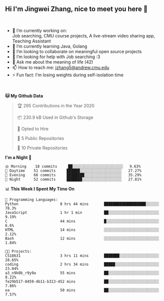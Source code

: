 Hi I'm Jingwei Zhang, nice to meet you here 👋
---
<br>


- 🔭 I’m currently working on: <br>
    Job searching, CMU course projects, A live-stream video sharing app, Teaching Assistant
- 🌱 I’m currently learning Java, Golang
- 👯 I’m looking to collaborate on meaningful open source projects
- 🤔 I’m looking for help with Job searching :3
- 💬 Ask me about the meaning of life (42)
- 📫 How to reach me: jzhang5@andrew.cmu.edu
- ⚡ Fun fact: I'm losing weights during self-isolation time
<br>

<!--START_SECTION:waka-->
**🐱 My Github Data** 

> 🏆 295 Contributions in the Year 2020
 > 
> 📦 230.9 kB Used in Github's Storage 
 > 
> 💼 Opted to Hire
 > 
> 📜 5 Public Repositories
 > 
> 🔑 10 Private Repositories 

**I'm a Night 🦉** 

```text
🌞 Morning    18 commits     ██░░░░░░░░░░░░░░░░░░░░░░░   9.63% 
🌆 Daytime    51 commits     ██████░░░░░░░░░░░░░░░░░░░   27.27% 
🌃 Evening    66 commits     ████████░░░░░░░░░░░░░░░░░   35.29% 
🌙 Night      52 commits     ███████░░░░░░░░░░░░░░░░░░   27.81%

```


📊 **This Week I Spent My Time On** 

```text
💬 Programming Languages: 
Python                   8 hrs 44 mins       ███████████████████░░░░░░   78.3% 
JavaScript               1 hr 1 min          ██░░░░░░░░░░░░░░░░░░░░░░░   9.19% 
C                        44 mins             █░░░░░░░░░░░░░░░░░░░░░░░░   6.6% 
HTML                     14 mins             ░░░░░░░░░░░░░░░░░░░░░░░░░   2.12% 
Bash                     12 mins             ░░░░░░░░░░░░░░░░░░░░░░░░░   1.84%

🐱‍💻 Projects: 
CS18631                  3 hrs 11 mins       ███████░░░░░░░░░░░░░░░░░░   28.65% 
coding                   2 hrs 34 mins       █████░░░░░░░░░░░░░░░░░░░░   23.04% 
a3_n9k0b_r9y9a           55 mins             ██░░░░░░░░░░░░░░░░░░░░░░░   8.22% 
fe29b517-0459-4b11-b313-452 mins             ██░░░░░░░░░░░░░░░░░░░░░░░   7.86% 
oa                       50 mins             ██░░░░░░░░░░░░░░░░░░░░░░░   7.57%

```


<!--END_SECTION:waka-->

